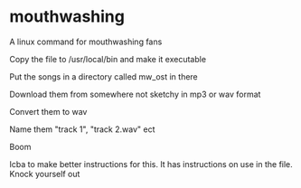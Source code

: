 # mouthwashing
A linux command for mouthwashing fans

Copy the file to /usr/local/bin and make it executable

Put the songs in a directory called mw_ost in there

Download them from somewhere not sketchy in mp3 or wav format

Convert them to wav

Name them "track 1", "track 2.wav" ect

Boom

Icba to make better instructions for this. It has instructions on use in the file. Knock yourself out
